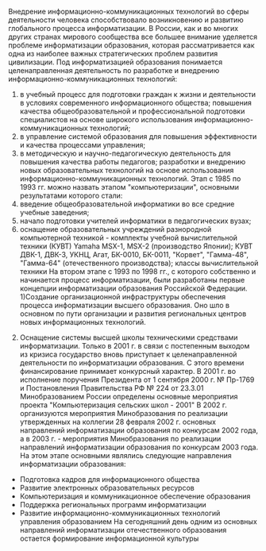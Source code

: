 Внедрение информационно-коммуникационных технологий во сферы деятельности человека способствовало возникновению и развитию глобального процесса информатизации. В России, как и во многих других странах мирового сообщества все большее внимание уделяется проблеме информатизации образования, которая рассматривается как одна из наиболее важных стратегических проблем развития цивилизации. Под информатизацией образования понимается целенаправленная деятельность по разработке и внедрению информационно-коммуникационных технологий:
1. в учебный процесс для подготовки граждан к жизни и деятельности в условиях современного информационного общества; повышения качества общеобразовательной и профессиональной подготовки специалистов на основе широкого использования информационно-коммуникационных технологий;
2. в управление системой образования для повышения эффективности и качества процессами управления;
3. в методическую и научно-педагогическую деятельность для повышения качества работы педагогов; разработки и внедрению новых образовательных технологий на основе использования информационно-коммуникационных технологий.
Этап с 1985 по 1993 гг. можно назвать этапом "компьютеризации", основными результатами которого стали:
1. введение общеобразовательной информатики во все средние учебные заведения;
2. начало подготовки учителей информатики в педагогических вузах;
3. оснащение образовательных учреждений разнородной компьютерной техникой - комплекты учебной вычислительной техники (КУВТ) Yamaha MSX-1, MSX-2 (производство Японии); КУВТ ДВК-1, ДВК-3, УКНЦ, Агат, БК-0010, БК-0011, "Корвет", "Гамма-48", "Гамма-64" (отечественного производства); классы вычислительной техники
На втором этапе с 1993 по 1998 гг., с которого собственно и начинается процесс информатизации, были разработаны первые концепции информатизации образования Российской Федерации.
1)Создание организационной инфраструктуры обеспечения процесса информатизации высшего образования. Оно шло в основном по пути организации и развития региональных центров новых информационных технологий.
2) Оснащение системы высшей школы техническими средствами информатизации.
Только в 2001 г. в связи с постепенным выходом из кризиса государство вновь приступает к целенаправленной деятельности по информатизации образования. С этого времени финансирование принимает конкурсный характер.
В 2001 г. во исполнение поручения Президента от 1 сентября 2000 г. № Пр-1769 и Постановления Правительства РФ № 224 от 23.3.01 Минобразованием России определены основные мероприятия проекта "Компьютеризация сельских школ - 2001"
В 2002 г. организуются мероприятия Минобразования по реализации утвержденных на коллегии 28 февраля 2002 г. основных направлений информатизации образования по конкурсам 2002 года, а в 2003 г. - мероприятия Минобразования по реализации направлений информатизации образования по конкурсам 2003 года.
На этом этапе основными являлись следующие направления информатизации образования:
* Подготовка кадров для информационного общества
* Развитие электронных образовательных ресурсов
* Компьютеризация и коммуникационное обеспечение образования
* Поддержка региональных программ информатизации
* Развитие информационно-коммуникационных технологий управления образованием
На сегодняшний день одним из основных направлений информатизации отечественного образования остается формирование информационной культуры
